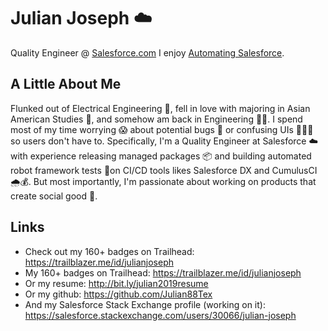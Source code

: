 # Julian Joseph ☁️
Quality Engineer @ [Salesforce.com](Salesforce.com)
I enjoy [Automating Salesforce](https://www.youtube.com/watch?v=B03PY9RUUqw).


## A Little About Me

Flunked out of Electrical Engineering 🤭, fell in love with majoring in Asian American Studies 💜, and somehow am back in Engineering ✊🏽. I spend most of my time worrying 😱 about potential bugs 🐛 or confusing UIs 🤦🏾‍♂️ so users don't have to. Specifically, I'm a Quality Engineer at Salesforce ☁️ with experience releasing managed packages 📦 and building automated robot framework tests 🤖on CI/CD tools likes Salesforce DX and CumulusCI 🌧💰. But most importantly, I'm passionate about working on products that create social good 🌈.

## Links

- Check out my 160+ badges on Trailhead: https://trailblazer.me/id/julianjoseph
- My 160+ badges on Trailhead: https://trailblazer.me/id/julianjoseph
- Or my resume: http://bit.ly/julian2019resume
- Or my github: https://github.com/Julian88Tex
- And my Salesforce Stack Exchange profile (working on it): https://salesforce.stackexchange.com/users/30066/julian-joseph 
